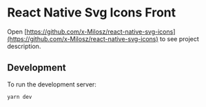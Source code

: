 # React Native Svg Icons Front

Open [https://github.com/x-Milosz/react-native-svg-icons](https://github.com/x-Milosz/react-native-svg-icons) to see project description.

## Development
To run the development server:

```bash
yarn dev
```

